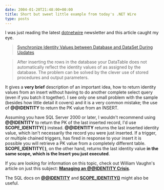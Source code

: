 ```yaml
---
date: 2004-01-20T21:48:00+00:00
title: Short but sweet little example from today's .NET Wire
type: posts
---
```

I was just reading the latest [dotnetwire](https://www.dotnetwire.com/default.asp) newsletter and this article caught my eye.

> [Synchronize Identity Values between Database and DataSet During Updates](https://www.dotnetwire.com/redirect.asp?newsid=5329)

> After inserting the rows in the database your DataTable does not automatically reflect the identity values of as assigned by the database. The problem can be solved by the clever use of stored procedures and output parameters.

It gives a **very brief** description of an important idea, how to return identity values from an insert without having to do another complete select query (even if you batch it together). I see only one small problem with the sample (besides how little detail it covers) and it is a very common mistake; the use of **@@IDENTITY** to return the PK value from an INSERT.

Assuming you have SQL Server 2000 or later, I wouldn't recommend using **@@IDENTITY** to return the PK of the last inserted record, I'd use **SCOPE_IDENTITY( )** instead. **@@IDENTITY** returns the last inserted identity value, which isn't necessarily the record you were just inserted. If a trigger, or multiple chained triggers, has fired in response to your insert it is possible you will retrieve a PK value from a completely different table. **SCOPE_IDENTITY( )**, on the other hand, returns the last identity value **in the same scope, which is the Insert you just executed**.

If you are looking for information on this topic, check out William Vaughn's article on just this subject: [<b>Managing an @@IDENTITY Crisis</b>](https://msdn.microsoft.com/vbasic/using/understanding/data/default.aspx?pull=/library/en-us/dnadonet/html/manidcrisis.asp).

The SQL docs on [<b>@@IDENTITY</b>](https://msdn.microsoft.com/library/default.asp?url=/library/en-us/tsqlref/ts_globals_50u1.asp) and [<b>SCOPE_IDENTITY()</b>](https://msdn.microsoft.com/library/default.asp?url=/library/en-us/tsqlref/ts_sa-ses_6n8p.asp?frame=true) might also be useful.
